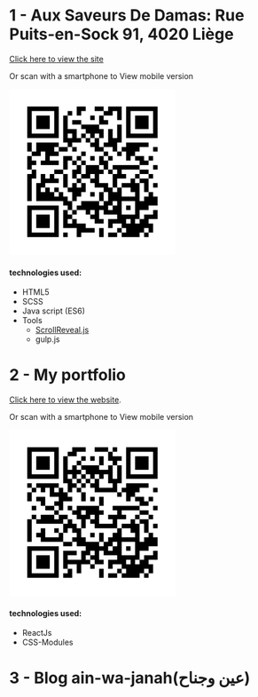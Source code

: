 # 1 - Aux Saveurs De Damas: Rue Puits-en-Sock 91, 4020 Liège

[Click here to view the site](https://ahmedsoleimanmad.github.io/Aux-sav-de-damas.io/)

Or scan with a smartphone to View mobile version

![QRcode!](/images/QRcode.png "QRcode")

#### technologies used:

- HTML5
- SCSS
- Java script (ES6)
- Tools
  - [ScrollReveal.js](https://github.com/jlmakes/scrollreveal)
  - gulp.js

# 2 - My portfolio

[Click here to view the website](https://ahmedsoleimanmad.github.io/portfolio-react/#/).

Or scan with a smartphone to View mobile version

![QRcode!](/images/portfolioQR.png "QRcode")

#### technologies used:

- ReactJs
- CSS-Modules

# 3 - Blog ain-wa-janah(عين وجناح) 
